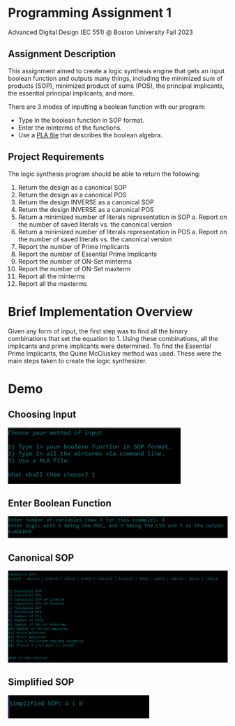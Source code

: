 # Programming Assignment 1
Advanced Digital Design (EC 551) @ Boston University
Fall 2023


## Assignment Description
This assignment aimed to create a logic synthesis engine that gets an input boolean function and outputs many things, including the minimized sum of products (SOP), minimized product of sums (POS), the principal implicants, the essential principal implicants, and more.

There are 3 modes of inputting a boolean function with our program:
- Type in the boolean function in SOP format.
- Enter the minterms of the functions.
- Use a [PLA file](fullAdder.pla) that describes the boolean algebra.


## Project Requirements 
The logic synthesis program should be able to return the following:
1. Return the design as a canonical SOP
2. Return the design as a canonical POS
3. Return the design INVERSE as a canonical SOP
4. Return the design INVERSE as a canonical POS
5. Return a minimized number of literals representation in SOP
a. Report on the number of saved literals vs. the canonical version
6. Return a minimized number of literals representation in POS
a. Report on the number of saved literals vs. the canonical version
7. Report the number of Prime Implicants
8. Report the number of Essential Prime Implicants
9. Report the number of ON-Set minterms
10. Report the number of ON-Set maxterm
11. Report all the minterms
12. Report all the maxterms

# Brief Implementation Overview

Given any form of input, the first step was to find all the binary combinations that set the equation to 1. 
Using these combinations, all the implicants and prime implicants were determined. 
To find the Essential Prime Implicants, the Quine McCluskey method was used. 
These were the main steps taken to create the logic synthesizer.

# Demo
## Choosing Input
![choosingInput](images/input.png)

## Enter Boolean Function
![booleanFunction](images/functionEnter.png)

## Canonical SOP
![canonicalSOP](images/cononicalSOP.png)

## Simplified SOP
![simplifiedSOP](images/simplifiedSOP.png)
